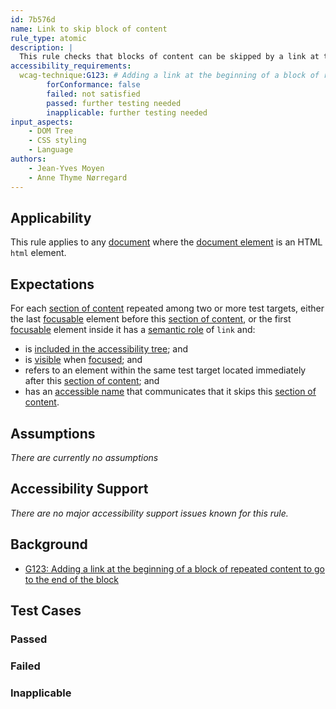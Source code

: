 ```yaml
---
id: 7b576d
name: Link to skip block of content
rule_type: atomic
description: |
  This rule checks that blocks of content can be skipped by a link at their beginning
accessibility_requirements:
  wcag-technique:G123: # Adding a link at the beginning of a block of repeated content to go to the end of the block
		forConformance: false
		failed: not satisfied
		passed: further testing needed
		inapplicable: further testing needed
input_aspects:
	- DOM Tree
	- CSS styling
	- Language
authors:
	- Jean-Yves Moyen
	- Anne Thyme Nørregard
---
```


## Applicability

This rule applies to any [document](#https://www.w3.org/TR/dom/#concept-document) where the [document element](#https://www.w3.org/TR/dom/#document-element) is an HTML `html` element.

## Expectations

For each [section of content](#section-of-content) repeated among two or more test targets, either the last [focusable](#focusable) element before this [section of content](#section-of-content), or the first [focusable](#focusable) element inside it has a [semantic role](#semantic-role) of `link` and:
- is [included in the accessibility tree](#included-in-the-accessibility-tree); and
- is [visible](#visible) when [focused](#focused); and
- refers to an element within the same test target located immediately after this [section of content](#section-of-content); and
- has an [accessible name](#accessible-name) that communicates that it skips this [section of content](#section-of-content).

## Assumptions

_There are currently no assumptions_

## Accessibility Support

_There are no major accessibility support issues known for this rule._

## Background

- [G123: Adding a link at the beginning of a block of repeated content to go to the end of the block](https://www.w3.org/WAI/WCAG21/Techniques/general/G123)

## Test Cases

### Passed

### Failed

### Inapplicable
